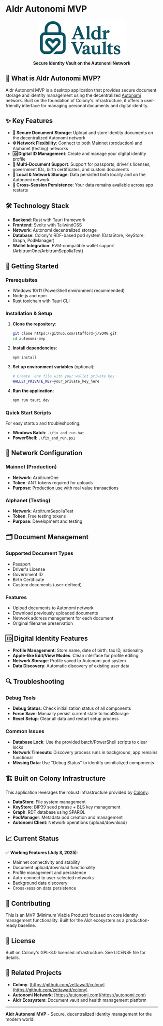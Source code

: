 # Aldr Autonomi MVP

<p align="center">
 <img align="center" src="static/aldr-vaults-logo-teal.png" height="120" />
</p>

<p align="center">
 <strong>Secure Identity Vault on the Autonomi Network</strong>
</p>

## 🎯 What is Aldr Autonomi MVP?

Aldr Autonomi MVP is a desktop application that provides secure document storage and identity management using the decentralized [Autonomi](https://autonomi.com) network. Built on the foundation of Colony's infrastructure, it offers a user-friendly interface for managing personal documents and digital identity.

## ✨ Key Features

- **🔐 Secure Document Storage**: Upload and store identity documents on the decentralized Autonomi network
- **🌐 Network Flexibility**: Connect to both Mainnet (production) and Alphanet (testing) networks
- **🆔 Digital ID Management**: Create and manage your digital identity profile
- **📁 Multi-Document Support**: Support for passports, driver's licenses, government IDs, birth certificates, and custom documents
- **💾 Local & Network Storage**: Data persisted both locally and on the Autonomi network
- **🔄 Cross-Session Persistence**: Your data remains available across app restarts

## 🛠️ Technology Stack

- **Backend**: Rust with Tauri framework
- **Frontend**: Svelte with TailwindCSS
- **Network**: Autonomi decentralized storage
- **Database**: Colony's RDF-based pod system (DataStore, KeyStore, Graph, PodManager)
- **Wallet Integration**: EVM-compatible wallet support (ArbitrumOne/ArbitrumSepoliaTest)

## 🚀 Getting Started

### Prerequisites

- Windows 10/11 (PowerShell environment recommended)
- Node.js and npm
- Rust toolchain with Tauri CLI

### Installation & Setup

1. **Clone the repository**:
   ```bash
   git clone https://github.com/stafford-j/SOMA.git
   cd autonomi-mvp
   ```

2. **Install dependencies**:
   ```bash
   npm install
   ```

3. **Set up environment variables** (optional):
   ```bash
   # Create .env file with your wallet private key
   WALLET_PRIVATE_KEY=your_private_key_here
   ```

4. **Run the application**:
   ```bash
   npm run tauri dev
   ```

### Quick Start Scripts

For easy startup and troubleshooting:

- **Windows Batch**: `.\fix_and_run.bat`
- **PowerShell**: `.\fix_and_run.ps1`

## 🔧 Network Configuration

### Mainnet (Production)
- **Network**: ArbitrumOne
- **Token**: ANT tokens required for uploads
- **Purpose**: Production use with real value transactions

### Alphanet (Testing)
- **Network**: ArbitrumSepoliaTest  
- **Token**: Free testing tokens
- **Purpose**: Development and testing

## 🗂️ Document Management

### Supported Document Types
- Passport
- Driver's License
- Government ID
- Birth Certificate
- Custom documents (user-defined)

### Features
- Upload documents to Autonomi network
- Download previously uploaded documents
- Network address management for each document
- Original filename preservation

## 🆔 Digital Identity Features

- **Profile Management**: Store name, date of birth, tax ID, nationality
- **Apple-like Edit/View Modes**: Clean interface for profile editing
- **Network Storage**: Profile saved to Autonomi pod system
- **Data Discovery**: Automatic discovery of existing user data

## 🔍 Troubleshooting

### Debug Tools
- **Debug Status**: Check initialization status of all components
- **Force Save**: Manually persist current state to localStorage
- **Reset Setup**: Clear all data and restart setup process

### Common Issues
- **Database Lock**: Use the provided batch/PowerShell scripts to clear locks
- **Network Timeouts**: Discovery process runs in background, app remains functional
- **Missing Data**: Use "Debug Status" to identify uninitialized components

## 🏗️ Built on Colony Infrastructure

This application leverages the robust infrastructure provided by [Colony](https://github.com/zettawatt/colony):

- **DataStore**: File system management
- **KeyStore**: BIP39 seed phrase + BLS key management  
- **Graph**: RDF database using SPARQL
- **PodManager**: Metadata pod creation and management
- **Autonomi Client**: Network operations (upload/download)

## 📈 Current Status

✅ **Working Features (July 8, 2025)**:
- Mainnet connectivity and stability
- Document upload/download functionality
- Profile management and persistence
- Auto-connect to user-selected networks
- Background data discovery
- Cross-session data persistence

## 🤝 Contributing

This is an MVP (Minimum Viable Product) focused on core identity management functionality. Built for the Aldr ecosystem as a production-ready baseline.

## 📄 License

Built on Colony's GPL-3.0 licensed infrastructure. See LICENSE file for details.

## 🔗 Related Projects

- **Colony**: [https://github.com/zettawatt/colony](https://github.com/zettawatt/colony)
- **Autonomi Network**: [https://autonomi.com](https://autonomi.com)
- **Aldr Ecosystem**: Document vault and health management platform

---

**Aldr Autonomi MVP** - Secure, decentralized identity management for the modern world.